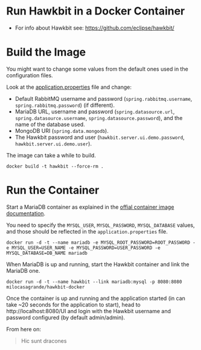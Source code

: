 Run Hawkbit in a Docker Container
=================================

* For info about Hawkbit see: https://github.com/eclipse/hawkbit/

Build the Image
===============

You might want to change some values from the default ones used in the configuration
files.

Look at the [application.properties](./application.properties) file and change:

* Default RabbitMQ username and password (`spring.rabbitmq.username`, `spring.rabbitmq.password`) (if different).
* MariaDB URL, username and password (`spring.datasource.url`, `spring.datasource.username`, `spring.datasource.password`), and the name of the database used.
* MongoDB URI (`spring.data.mongodb`).
* The Hawkbit password and user (`hawkbit.server.ui.demo.password`, `hawkbit.server.ui.demo.user`).

The image can take a while to build.

    docker build -t hawkbit --force-rm .

Run the Container
=================

Start a MariaDB container as explained in the [offial container image documentation](https://hub.docker.com/_/mariadb/).

You need to specify the `MYSQL_USER`, `MYSQL_PASSWORD`, `MYSQL_DATABASE` values,
and those should be reflected in the `application.properties` file.

    docker run -d -t --name mariadb -e MYSQL_ROOT_PASSWORD=ROOT_PASSWORD -e MYSQL_USER=USER_NAME -e MYSQL_PASSWORD=USER_PASSWORD -e MYSQL_DATABASE=DB_NAME mariadb

When MariaDB is up and running, start the Hawkbit container and link the MariaDB one.

    docker run -d -t --name hawkbit --link mariadb:mysql -p 8080:8080 milocasagrande/hawkbit-docker

Once the container is up and running and the application started (in can take
~20 seconds for the application to start), head to http://localhost:8080/UI and
login with the Hawkbit username and password configured (by default admin/admin).

From here on:

> Hic sunt dracones
